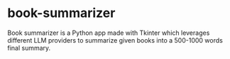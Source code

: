 # book-summarizer
Book summarizer is a Python app made with Tkinter which leverages different LLM providers to summarize given books into a 500-1000 words final summary.
